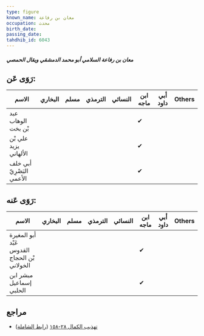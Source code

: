 ```yaml
---
type: figure
known_name: معان بن رفاعة
occupation: محدث
birth_date:
passing_date:
tahdhib_id: 6043
---
```

##### معان بن رفاعة السلامي أبو محمد الدمشقي ويقال الحمصي

## رَوَى عَن:
| الاسم                     | البخاري | مسلم | الترمذي | النسائي | ابن ماجه | أبي داود | Others |
| ------------------------- | ------- | ---- | ------- | ------- | -------- | -------- | ------ |
| عبد الوهاب بْن بخت        |         |      |         |         | ✔        |          |        |
| علي بْن يزيد الألهاني     |         |      |         |         | ✔        |          |        |
| أبي خلف البَصْرِيّ الأعمي |         |      |         |         | ✔        |          |        |
## رَوَى عَنه:
| الاسم                                        | البخاري | مسلم | الترمذي | النسائي | ابن ماجه | أبي داود | Others |
| -------------------------------------------- | ------- | ---- | ------- | ------- | -------- | -------- | ------ |
| أبو المغيرة عَبْد القدوس بْن الحجاج الخولاني |         |      |         |         | ✔        |          |        |
| مبشر ابن إسماعيل الحلبي                      |         |      |         |         | ✔        |          |        |
## مراجع
- [تهذيب الكمال ٢٨-١٥٨](obsidian://open?vault=Tahdhib-al-Kamal&file=Figures/٦٠٤٣-معان%20بن%20رفاعة%20السلامي%20أبو%20محمد%20الدمشقي%20ويقال%20الحمصي) ([رابط الشاملة](https://shamela.ws/book/3722/15133))